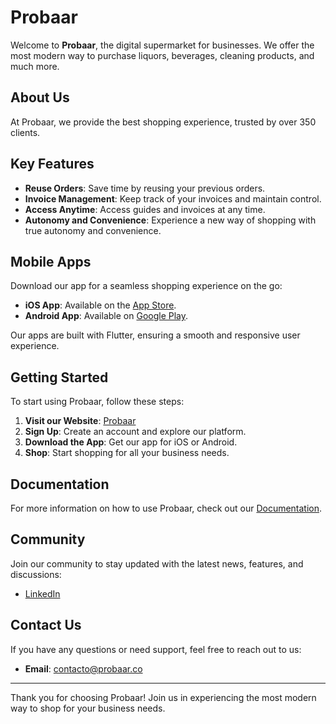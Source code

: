 # Probaar

Welcome to **Probaar**, the digital supermarket for businesses. We offer the most modern way to purchase liquors, beverages, cleaning products, and much more.

## About Us

At Probaar, we provide the best shopping experience, trusted by over 350 clients.

## Key Features

- **Reuse Orders**: Save time by reusing your previous orders.
- **Invoice Management**: Keep track of your invoices and maintain control.
- **Access Anytime**: Access guides and invoices at any time.
- **Autonomy and Convenience**: Experience a new way of shopping with true autonomy and convenience.

## Mobile Apps

Download our app for a seamless shopping experience on the go:

- **iOS App**: Available on the [App Store](https://apps.apple.com/uy/app/probaar-horeca/id1598748275).
- **Android App**: Available on [Google Play](https://play.google.com/store/apps/details?id=com.thespiritcompany.probaarhoreca&hl=es_MX).

Our apps are built with Flutter, ensuring a smooth and responsive user experience.

## Getting Started

To start using Probaar, follow these steps:

1. **Visit our Website**: [Probaar](https://www.probaar.co/)
2. **Sign Up**: Create an account and explore our platform.
3. **Download the App**: Get our app for iOS or Android.
4. **Shop**: Start shopping for all your business needs.

## Documentation

For more information on how to use Probaar, check out our [Documentation](https://www.probaar.co).

## Community

Join our community to stay updated with the latest news, features, and discussions:

- [LinkedIn](https://www.linkedin.com/company/probaar)

## Contact Us

If you have any questions or need support, feel free to reach out to us:

- **Email**: contacto@probaar.co

---

Thank you for choosing Probaar! Join us in experiencing the most modern way to shop for your business needs.

